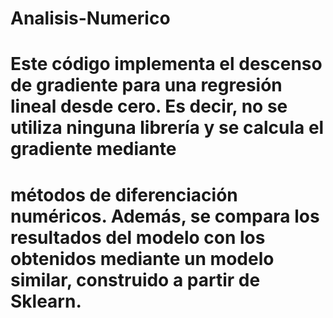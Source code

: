 ﻿# Analisis-Numerico
# Este código implementa el descenso de gradiente para una regresión lineal desde cero. Es decir, no se utiliza ninguna librería y se calcula el gradiente mediante
# métodos de diferenciación numéricos. Además, se compara los resultados del modelo con los obtenidos mediante un modelo similar, construido a partir de Sklearn.
